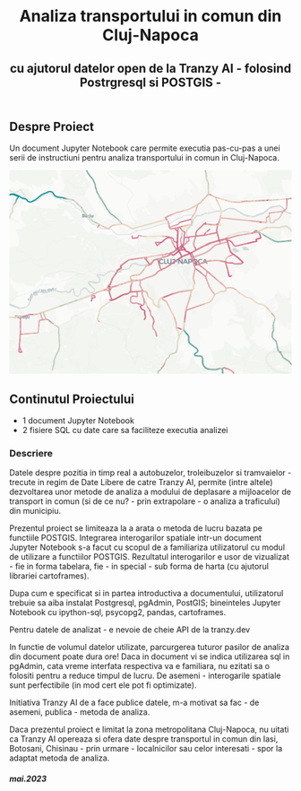 
<br/>
<p align="center">
  <h1 align="center">Analiza transportului in comun din Cluj-Napoca</h3>

  <h2 align="center">
    cu ajutorul datelor open de la Tranzy AI - folosind Postrgresql si POSTGIS -
    <br/>
    <br/>
 
</p>



## Despre Proiect

Un document Jupyter Notebook care permite executia pas-cu-pas a unei serii de instructiuni pentru analiza transportului in comun in Cluj-Napoca. 
<p align="center"><img src="pic/viteze_vehicule_cluj.png"></p>

## Continutul Proiectului

* 1 document Jupyter Notebook
* 2 fisiere SQL cu date care sa faciliteze executia analizei  


### Descriere

Datele despre pozitia in timp real a autobuzelor, troleibuzelor si tramvaielor - trecute in regim de Date Libere de catre Tranzy AI, permite (intre altele) dezvoltarea unor metode de analiza a modului de deplasare a mijloacelor de transport in comun (si de ce nu? - prin extrapolare - o analiza a traficului) din municipiu. 

Prezentul proiect se limiteaza la a arata o metoda de lucru bazata pe functiile POSTGIS. Integrarea interogarilor spatiale intr-un document Jupyter Notebook s-a facut cu scopul de a familiariza utilizatorul cu modul de utilizare a functiilor POSTGIS. Rezultatul interogarilor e usor de vizualizat - fie in forma tabelara, fie - in special - sub forma de harta (cu ajutorul librariei cartoframes).

Dupa cum e specificat si in partea introductiva a documentului, utilizatorul trebuie sa aiba instalat Postgresql, pgAdmin, PostGIS; bineinteles Jupyter Notebook cu ipython-sql, psycopg2, pandas, cartoframes.

Pentru datele de analizat - e nevoie de cheie API de la tranzy.dev

In functie de volumul datelor utilizate, parcurgerea tuturor pasilor de analiza din document poate dura ore! Daca in document vi se indica utilizarea sql in pgAdmin, cata vreme interfata respectiva va e familiara, nu ezitati sa o folositi pentru a reduce timpul de lucru. De asemeni - interogarile spatiale sunt perfectibile (in mod cert ele pot fi optimizate).   

Initiativa Tranzy AI de a face publice datele, m-a motivat sa fac - de asemeni, publica - metoda de analiza. 

Daca prezentul proiect e limitat la zona metropolitana Cluj-Napoca, nu uitati ca Tranzy AI opereaza si ofera date despre transportul in comun din Iasi, Botosani, Chisinau - prin urmare - localnicilor sau celor interesati - spor la adaptat metoda de analiza. 

##### mai.2023

